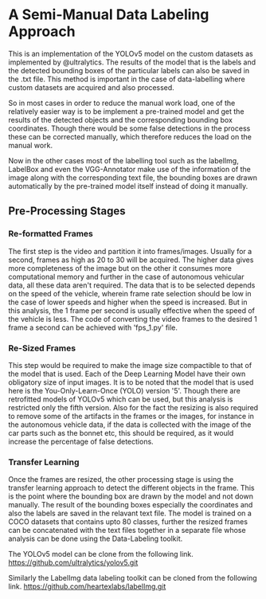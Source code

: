 # A Semi-Manual Data Labeling Approach

This is an implementation of the YOLOv5 model on the custom datasets as implemented by @ultralytics. The results of the model that is the labels and the detected bounding boxes of the particular labels can also be saved in the .txt file. This method is important in the case of data-labelling where custom datasets are acquired and also processed. 

So in most cases in order to reduce the manual work load, one of the relatively easier way is to be implement a pre-trained model and get the results of the detected objects and the corresponding bounding box coordinates. Though there would be some false detections in the process these can be corrected manually, which therefore reduces the load on the manual work. 

Now in the other cases most of the labelling tool such as the labelImg, LabelBox and even the VGG-Annotator make use of the information of the image along with the corresponding text file, the bounding boxes are drawn automatically by the pre-trained model itself instead of doing it manually. 
 
## Pre-Processing Stages
### Re-formatted Frames
The first step is the video and partition it into frames/images. Usually for a second, frames as high as 20 to 30 will be acquired. The higher data gives more completeness of the image but on the other it consumes more computational memory and further in the case of autonomous vehicular data, all these data aren't required. The data that is to be selected depends on the speed of the vehicle, wherein frame rate selection should be low in the case of lower speeds and higher when the speed is increased. But in this analysis, the 1 frame per second is usually effective when the speed of the vehicle is less. The code of converting the video frames to the desired 1 frame a second can be achieved with 'fps_1.py' file.

### Re-Sized Frames
This step would be required to make the image size compactible to that of the model that is used. Each of the Deep Learning Model have their own obligatory size of input images. It is to be noted that the model that is used here is the You-Only-Learn-Once (YOLO) version '5'. Though there are retrofitted models of YOLOv5 which can be used, but this analysis is restricted only the fifth version. Also for the fact the resizing is also required to remove some of the artifacts in the frames or the images, for instance in the autonomous vehicle data, if the data is collected with the image of the car parts such as the bonnet etc, this should be required, as it would increase the percentage of false detections. 
 
### Transfer Learning
Once the frames are resized, the other processing stage is using the transfer learning approach to detect the different objects in the frame. This is the point where the bounding box are drawn by the model and not down manually. The result of the bounding boxes especially the coordinates and also the labels are saved in the relavant text file. The model is trained on a COCO datasets that contains upto 80 classes, further the resized frames can be concatenated with the text files together in a separate file whose analysis can be done using the Data-Labeling toolkit. 

The YOLOv5 model can be clone from the following link. https://github.com/ultralytics/yolov5.git 

Similarly the LabelImg data labeling toolkit can be cloned from the following link. https://github.com/heartexlabs/labelImg.git

